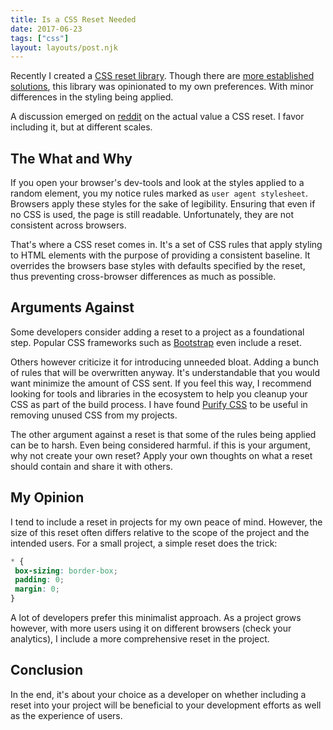 ```yaml
---
title: Is a CSS Reset Needed
date: 2017-06-23
tags: ["css"]
layout: layouts/post.njk
---
```


Recently I created a [CSS reset library](https://github.com/tiaanduplessis/nanoreset). Though there are [more established solutions](https://necolas.github.io/normalize.css/), this library was opinionated to my own preferences. With minor differences in the styling being applied.

A discussion emerged on [reddit](https://redd.it/6bvawd) on the actual value a CSS reset. I favor including it, but at different scales.

## The What and Why

If you open your browser's dev-tools and look at the styles applied to a random element, you my notice rules marked as `user agent stylesheet`. Browsers apply these styles for the sake of legibility. Ensuring that even if no CSS is used, the page is still readable. Unfortunately, they are not consistent across browsers.

That's where a CSS reset comes in. It's a set of CSS rules that apply styling to HTML elements with the purpose of providing a consistent baseline. It overrides the browsers base styles with defaults specified by the reset, thus preventing cross-browser differences as much as possible.


## Arguments Against

Some developers consider adding a reset to a project as a  foundational step. Popular CSS frameworks such as [Bootstrap](https://getbootstrap.com) even include a reset.

Others however criticize it for introducing unneeded bloat. Adding a bunch of rules that will be overwritten anyway. It's understandable that you would want minimize the amount of CSS sent. If you feel this way, I recommend looking for tools and libraries in the ecosystem to help you cleanup your CSS as part of the build process. I have found [Purify CSS](https://github.com/purifycss/purifycss) to be useful in removing unused CSS from my projects.

The other argument against a reset is that some of the rules being applied can be to harsh. Even being considered harmful. if this is your argument, why not create your own reset? Apply your own thoughts on what a reset should contain and share it with others.

## My Opinion

I tend to include a reset in projects for my own peace of mind. However, the size of this reset often differs relative to the scope of the project and the intended users. For a small project, a simple reset does the trick:

```css
* {
 box-sizing: border-box;
 padding: 0;
 margin: 0;
}
```

A lot of developers prefer this minimalist approach. As a project grows however, with more users using it on different browsers (check your analytics), I include a more comprehensive reset in the project.

## Conclusion

In the end, it's about your choice as a developer on whether including a reset into your project will be beneficial to your development efforts as well as the experience of users.
